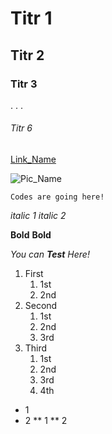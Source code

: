 # Titr 1
## Titr 2
### Titr 3
.
.
.
###### Titr 6

[Link_Name](Link_URL)

![Pic_Name](Pic_URL)

```
Codes are going here!
```

*italic 1*
_italic 2_

**Bold**
__Bold__

_You can **Test** Here!_

1. First
   1. 1st
   2. 2nd
2. Second
   1. 1st
   2. 2nd
   3. 3rd
3. Third
   1. 1st
   2. 2nd
   3. 3rd
   4. 4th

* 1
* 2
  ** 1
  ** 2
